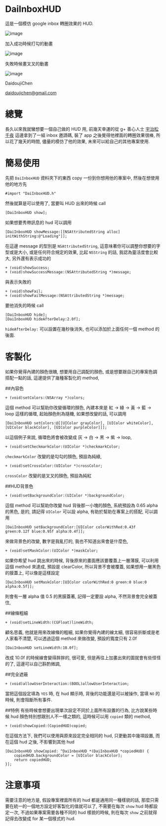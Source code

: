DaiInboxHUD
===========

這是一個模仿 google inbox 轉圈效果的 HUD.

![image](https://s3-ap-northeast-1.amazonaws.com/daidoujiminecraft/Daidouji/DaiInboxHUD_20141106.gif)

加入成功時候打勾的動畫

![image](https://s3-ap-northeast-1.amazonaws.com/daidoujiminecraft/Daidouji/DaiInboxHUDSuccess.gif)

失敗時候畫叉叉的動畫

![image](https://s3-ap-northeast-1.amazonaws.com/daidoujiminecraft/Daidouji/DaiInboxHUDFail.gif)

DaidoujiChen

daidoujichen@gmail.com

總覽
===========
長久以來我就蠻想要一個自己做的 HUD 用, 前幾天幸運的從 g+ 善心人士 [宇治松千夜](https://plus.google.com/u/0/+%E6%88%B4%E6%B5%B7%E5%88%9A%E4%B8%AD%E5%9B%BD/auto) 這邊拿到了一組 inbox 邀請碼, 裝了 app 之後覺得他裡面的轉圈效果很棒, 所以花了幾天的時間, 儘量的模仿了他的效果, 未來可以給自己的其他專案使用.

簡易使用
===========
先把 `DaiInboxHUD` 資料夾下的東西 copy 一份到你想用他的專案中, 然後在想使用他的地方先

`````
#import "DaiInboxHUD.h"
`````
	
然後就算是可以使用了, 當要叫 HUD 出來的時候 call

`````
[DaiInboxHUD show];
`````
	
如果想要秀帶訊息的 hud 可以調用

`````
[DaiInboxHUD showMessage:[[NSAttributedString alloc] initWithString:@"Loading"]];
`````
	
在這邊 message 的型別是 `NSAttributedString`, 這意味著你可以調整你想要的字型或是大小, 或是任何符合規定的效果, 比起 `NSString` 的話, 我認為靈活度會比較大, 另外還有表示成功的

`````
+ (void)showSuccess;
+ (void)showSuccessMessage:(NSAttributedString *)message;
`````

與表示失敗的

`````
+ (void)showFail;
+ (void)showFailMessage:(NSAttributedString *)message;
`````
	
要他消失的時候 call

`````
[DaiInboxHUD hide];
[DaiInboxHUD hideAfterDelay:2.0f];
`````

`hideAfterDelay:` 可以設置在幾秒後消失, 也可以添加於上面任何一個 method 的後面.

客製化
===========
如果你覺得內建的顏色很醜, 想要用自己調配的顏色, 或是想要跟自己的專案色調搭配一點的話, 這邊提供了幾種客製化的 method,

##內容色

`````
+ (void)setColors:(NSArray *)colors;
`````

這個 method 可以幫助你改變循環的顏色, 內建本來是 紅 -> 綠 -> 黃 -> 藍 -> loop 這樣的循環, 起始顏色則為隨機, 如果想改變的話, 可以調用

`````
[DaiInboxHUD setColors:@[[UIColor grayColor], [UIColor whiteColor], [UIColor blackColor], [UIColor purpleColor]]];
`````
	
以這個例子來說, 循環色將會被改變成 灰 -> 白 -> 黑 -> 紫 -> loop,

`````
+ (void)setCheckmarkColor:(UIColor *)checkmarkColor;
`````

`checkmarkColor` 改變的是勾勾的顏色, 預設為純綠,

`````
+ (void)setCrossColor:(UIColor *)crossColor;
`````

`crossColor` 改變的是叉叉的顏色, 預設為純紅

##HUD背景色

`````
+ (void)setBackgroundColor:(UIColor *)backgroundColor;
`````

這個 method 可以幫助你改變 hud 背後那一小塊的顏色, 系統預設為 0.65 alpha 的黑色, 是的, 請記得 `UIColor` 可以設 alpha, 有助於幫助在專案上的搭配, 可以調用

`````
[DaiInboxHUD setBackgroundColor:[UIColor colorWithRed:0.43f green:0.12f blue:0.95f alpha:0.4f]];
`````
	
來做背景色的改變, 數字是我亂打的, 我也不知道出來會是什麼色,

`````
+ (void)setMaskColor:(UIColor *)maskColor;
`````

如果你希望 hud 跳出來的時候, 背後原來的畫面應該要覆蓋上一層薄膜, 可以利用這個 method 來達成, 預設是 clearColor, 所以背景不會被覆蓋, 如果想用一層黑色的膜蓋上, 可以像是這樣設定

`````
[DaiInboxHUD setMaskColor:[UIColor colorWithRed:0 green:0 blue:0 alpha:0.5f]];
`````
	
則會有一層 alpha 值 0.5 的黑膜蓋著, 記得一定要設 alpha, 不然背景會完全被蓋住,

##線條粗細

`````
+ (void)setLineWidth:(CGFloat)lineWidth;
`````

顧名思義, 他就是用來改線條的粗細, 如果你覺得內建的線太細, 很容易折斷或是老人家看不清楚, 可以透過這個 method 來做改變, 預設的寬度只有 2.0f

`````
[DaiInboxHUD setLineWidth:10.0f];
`````
	
改成 10.0f 的時候線會變得胖胖的, 很可愛, 但是再往上加畫出來的圖就會有些怪怪的了, 這邊可以自己斟酌微調,

##完全遮蔽

`````
+ (void)allowUserInteraction:(BOOL)allowUserInteraction;
`````

當把這個設定填為 `YES` 時, 在 hud 顯示時, 背後的功能還是可以被操作, 當填 `NO` 的時候, 則會阻斷所有事件.

##特例
有些時候會想要出現單次設定不同於上面所有設置的行為, 比方說某些時候 hud 顏色特別想跟別人不一樣之類的, 這時候可以用 `copied` 類的 method,

`````
+ (void)showCopied:(CopiedHUD)copied;
`````

在這個方法下, 我們可以使用與原來設定完全相同的 hud, 只更動其中幾項設置, 而在這個 hud 之後, 不影響到其他 hud

`````
[DaiInboxHUD showCopied: ^DaiInboxHUD *(DaiInboxHUD *copiedHUD) {    
    copiedHUD.backgroundColor = [UIColor blackColor];
    return copiedHUD;
}];
`````

注意事項
===========
	
需要注意的地方是, 假設專案裡面所有的 hud 都是通用同一種樣貌的話, 那麼只需要在統一的一個地方設定好客製化的值就可以了, 不需要在每次 `show` hud 時都設定一次, 不過如果專案需要各種不同的 hud 樣貌的時候, 則在每次 `show` 之前就得記得去改變成 for 某一個樣式的 hud.
